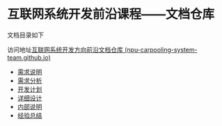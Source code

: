 # 互联网系统开发前沿课程——文档仓库

文档目录如下

访问地址[互联网系统开发方向前沿文档仓库 (npu-carpooling-system-team.github.io)](https://npu-carpooling-system-team.github.io/carpooling-document/)

+ [需求说明](需求说明.md)
+ [需求分析](需求分析.md)
+ [开发计划](开发计划.md)
+ [详细设计](详细设计.md)
+ [内部说明](内部说明.md)
+ [经验总结](经验总结.md)
